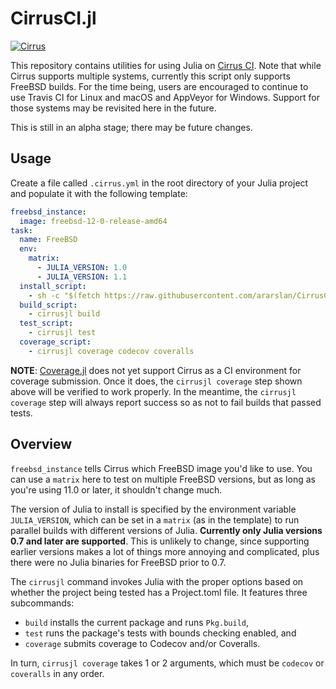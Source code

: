# CirrusCI.jl

[![Cirrus](https://api.cirrus-ci.com/github/ararslan/CirrusCI.jl.svg)](https://cirrus-ci.com/github/ararslan/CirrusCI.jl)

This repository contains utilities for using Julia on [Cirrus CI](https://cirrus-ci.org).
Note that while Cirrus supports multiple systems, currently this script only supports FreeBSD
builds.
For the time being, users are encouraged to continue to use Travis CI for Linux and macOS
and AppVeyor for Windows.
Support for those systems may be revisited here in the future.

This is still in an alpha stage; there may be future changes.

## Usage

Create a file called `.cirrus.yml` in the root directory of your Julia project and populate
it with the following template:

```yaml
freebsd_instance:
  image: freebsd-12-0-release-amd64
task:
  name: FreeBSD
  env:
    matrix:
      - JULIA_VERSION: 1.0
      - JULIA_VERSION: 1.1
  install_script:
    - sh -c "$(fetch https://raw.githubusercontent.com/ararslan/CirrusCI.jl/master/bin/install.sh -o -)"
  build_script:
    - cirrusjl build
  test_script:
    - cirrusjl test
  coverage_script:
    - cirrusjl coverage codecov coveralls
```

**NOTE**: [Coverage.jl](https://github.com/JuliaCI/Coverage.jl) does not yet support Cirrus
as a CI environment for coverage submission.
Once it does, the `cirrusjl coverage` step shown above will be verified to work properly.
In the meantime, the `cirrusjl coverage` step will always report success so as not to fail
builds that passed tests.

## Overview

`freebsd_instance` tells Cirrus which FreeBSD image you'd like to use.
You can use a `matrix` here to test on multiple FreeBSD versions, but as long as you're
using 11.0 or later, it shouldn't change much.

The version of Julia to install is specified by the environment variable `JULIA_VERSION`,
which can be set in a `matrix` (as in the template) to run parallel builds with different
versions of Julia.
**Currently only Julia versions 0.7 and later are supported**.
This is unlikely to change, since supporting earlier versions makes a lot of things more
annoying and complicated, plus there were no Julia binaries for FreeBSD prior to 0.7.

The `cirrusjl` command invokes Julia with the proper options based on whether the project
being tested has a Project.toml file.
It features three subcommands:

* `build` installs the current package and runs `Pkg.build`,
* `test` runs the package's tests with bounds checking enabled, and
* `coverage` submits coverage to Codecov and/or Coveralls.

In turn, `cirrusjl coverage` takes 1 or 2 arguments, which must be `codecov` or `coveralls`
in any order.
